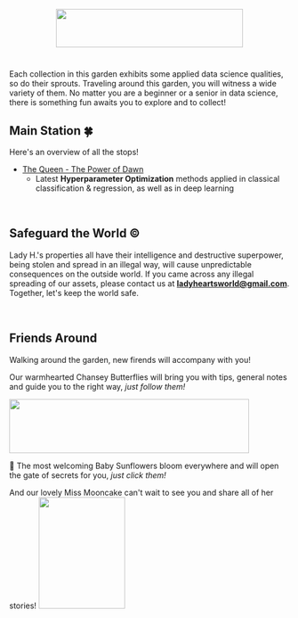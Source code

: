 <p align="center">
<img src="https://github.com/lady-h-world/My_Garden/blob/main/images/tour_guide_title.png" width="336" height="69" />
</p>

#

Each collection in this garden exhibits some applied data science qualities, so do their sprouts. Traveling around this garden, you will witness a wide variety of them. No matter you are a beginner or a senior in data science, there is something fun awaits you to explore and to collect!

## Main Station 🍀

Here's an overview of all the stops!

* [The Queen - The Power of Dawn][1]
  * Latest <b>Hyperparameter Optimization</b> methods applied in classical classification & regression, as well as in deep learning

<p>&nbsp;</p>

## Safeguard the World ©
Lady H.'s properties all have their intelligence and destructive superpower, being stolen and spread in an illegal way, will cause unpredictable consequences on the outside world. If you came across any illegal spreading of our assets, please contact us at <b>ladyheartsworld@gmail.com</b>. Together, let's keep the world safe. 

<p>&nbsp;</p>

## Friends Around
Walking around the garden, new firends will accompany with you!

Our warmhearted Chansey Butterflies will bring you with tips, general notes and guide you to the right way, <i>just follow them!</i>

<p align="left">
<img src="https://github.com/lady-h-world/My_Garden/blob/main/images/notes/follow_us_note.png" width="431" height="97" />
</p>

🌻 The most welcoming Baby Sunflowers bloom everywhere and will open the gate of secrets for you, <i>just click them!</i>


And our lovely Miss Mooncake can't wait to see you and share all of her stories!
<img aligh="right" src="https://github.com/lady-h-world/My_Garden/blob/main/images/miss_mooncake.png" width="155" height="200" />



[1]:https://github.com/lady-h-world/My_Garden/blob/main/reading_pages/the_queen.md

